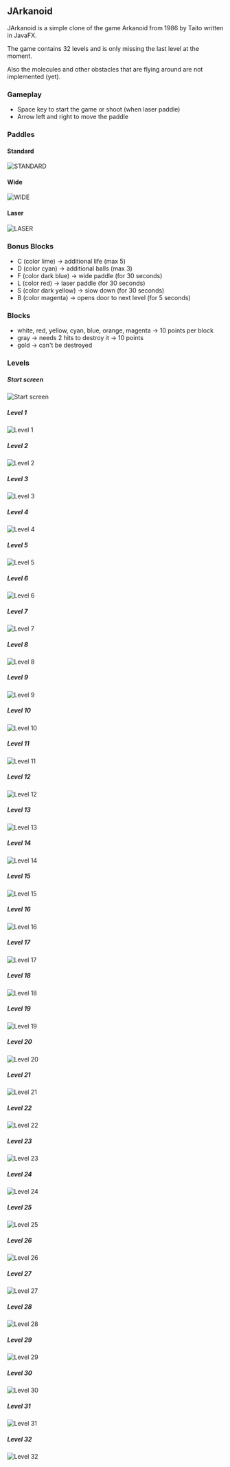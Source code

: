 ## JArkanoid

JArkanoid is a simple clone of the game Arkanoid from 1986 by Taito written in JavaFX.

The game contains 32 levels and is only missing the last level at the moment.

Also the molecules and other obstacles that are flying around are not implemented (yet).

### Gameplay
- Space key to start the game or shoot (when laser paddle)
- Arrow left and right to move the paddle

### Paddles
#### Standard
![STANDARD](https://github.com/HanSolo/jarkanoid/blob/main/resources/standardPaddle.png?raw=true)

#### Wide
![WIDE](https://github.com/HanSolo/jarkanoid/blob/main/resources/widePaddle.png?raw=true)

#### Laser
![LASER](https://github.com/HanSolo/jarkanoid/blob/main/resources/laserPaddle.png?raw=true)


### Bonus Blocks
- C (color lime)        -> additional life (max 5)
- D (color cyan)        -> additional balls (max 3)
- F (color dark blue)   -> wide paddle (for 30 seconds)
- L (color red)         -> laser paddle (for 30 seconds)
- S (color dark yellow) -> slow down (for 30 seconds)
- B (color magenta)     -> opens door to next level (for 5 seconds)

### Blocks
- white, red, yellow, cyan, blue, orange, magenta -> 10 points per block
- gray -> needs 2 hits to destroy it              -> 10 points
- gold -> can't be destroyed

### Levels

##### Start screen

![Start screen](https://github.com/HanSolo/jarkanoid/blob/main/resources/startscreen.png?raw=true)


##### Level 1

![Level 1](https://github.com/HanSolo/jarkanoid/blob/main/resources/level1.png?raw=true)


##### Level 2

![Level 2](https://github.com/HanSolo/jarkanoid/blob/main/resources/level2.png?raw=true)


##### Level 3

![Level 3](https://github.com/HanSolo/jarkanoid/blob/main/resources/level3.png?raw=true)


##### Level 4

![Level 4](https://github.com/HanSolo/jarkanoid/blob/main/resources/level4.png?raw=true)


##### Level 5

![Level 5](https://github.com/HanSolo/jarkanoid/blob/main/resources/level5.png?raw=true)


##### Level 6

![Level 6](https://github.com/HanSolo/jarkanoid/blob/main/resources/level6.png?raw=true)


##### Level 7

![Level 7](https://github.com/HanSolo/jarkanoid/blob/main/resources/level7.png?raw=true)


##### Level 8

![Level 8](https://github.com/HanSolo/jarkanoid/blob/main/resources/level8.png?raw=true)


##### Level 9

![Level 9](https://github.com/HanSolo/jarkanoid/blob/main/resources/level9.png?raw=true)


##### Level 10

![Level 10](https://github.com/HanSolo/jarkanoid/blob/main/resources/level10.png?raw=true)


##### Level 11

![Level 11](https://github.com/HanSolo/jarkanoid/blob/main/resources/level11.png?raw=true)


##### Level 12

![Level 12](https://github.com/HanSolo/jarkanoid/blob/main/resources/level12.png?raw=true)


##### Level 13

![Level 13](https://github.com/HanSolo/jarkanoid/blob/main/resources/level13.png?raw=true)


##### Level 14

![Level 14](https://github.com/HanSolo/jarkanoid/blob/main/resources/level14.png?raw=true)


##### Level 15

![Level 15](https://github.com/HanSolo/jarkanoid/blob/main/resources/level15.png?raw=true)


##### Level 16

![Level 16](https://github.com/HanSolo/jarkanoid/blob/main/resources/level16.png?raw=true)


##### Level 17

![Level 17](https://github.com/HanSolo/jarkanoid/blob/main/resources/level17.png?raw=true)


##### Level 18

![Level 18](https://github.com/HanSolo/jarkanoid/blob/main/resources/level18.png?raw=true)


##### Level 19

![Level 19](https://github.com/HanSolo/jarkanoid/blob/main/resources/level19.png?raw=true)


##### Level 20

![Level 20](https://github.com/HanSolo/jarkanoid/blob/main/resources/level20.png?raw=true)


##### Level 21

![Level 21](https://github.com/HanSolo/jarkanoid/blob/main/resources/level21.png?raw=true)


##### Level 22

![Level 22](https://github.com/HanSolo/jarkanoid/blob/main/resources/level22.png?raw=true)


##### Level 23

![Level 23](https://github.com/HanSolo/jarkanoid/blob/main/resources/level23.png?raw=true)


##### Level 24

![Level 24](https://github.com/HanSolo/jarkanoid/blob/main/resources/level24.png?raw=true)


##### Level 25

![Level 25](https://github.com/HanSolo/jarkanoid/blob/main/resources/level25.png?raw=true)


##### Level 26

![Level 26](https://github.com/HanSolo/jarkanoid/blob/main/resources/level26.png?raw=true)


##### Level 27

![Level 27](https://github.com/HanSolo/jarkanoid/blob/main/resources/level27.png?raw=true)


##### Level 28

![Level 28](https://github.com/HanSolo/jarkanoid/blob/main/resources/level28.png?raw=true)


##### Level 29

![Level 29](https://github.com/HanSolo/jarkanoid/blob/main/resources/level29.png?raw=true)


##### Level 30

![Level 30](https://github.com/HanSolo/jarkanoid/blob/main/resources/level30.png?raw=true)


##### Level 31

![Level 31](https://github.com/HanSolo/jarkanoid/blob/main/resources/level31.png?raw=true)


##### Level 32

![Level 32](https://github.com/HanSolo/jarkanoid/blob/main/resources/level32.png?raw=true)
